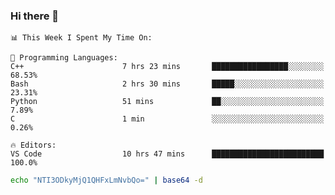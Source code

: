### Hi there 👋

<!--START_SECTION:waka-->
```text
📊 This Week I Spent My Time On: 

💬 Programming Languages: 
C++                      7 hrs 23 mins       █████████████████░░░░░░░░   68.53% 
Bash                     2 hrs 30 mins       █████░░░░░░░░░░░░░░░░░░░░   23.31% 
Python                   51 mins             ██░░░░░░░░░░░░░░░░░░░░░░░   7.89% 
C                        1 min               ░░░░░░░░░░░░░░░░░░░░░░░░░   0.26%

🔥 Editors: 
VS Code                  10 hrs 47 mins      █████████████████████████   100.0%
```


<!--END_SECTION:waka-->

```bash
echo "NTI3ODkyMjQ1QHFxLmNvbQo=" | base64 -d
```

